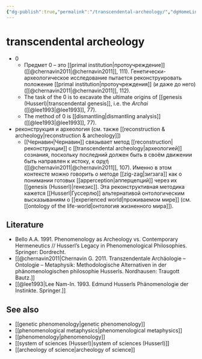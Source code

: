 ```yaml
---
{"dg-publish":true,"permalink":"/transcendental-archeology/","dgHomeLink":false,"dgPassFrontmatter":false}
---
```


# transcendental archeology
- 0
	- Предмет 0 – это [[primal institution|протоучреждение]] ([[@chernavin2011|@chernavin2011]], 111). Генетически-археологическое исследование пытается реконструировать положение [[primal institution|протоучреждения]] (и даже до него) ([[@chernavin2011|@chernavin2011]], 112).
	- The task of the 0 is to excavate the ultimate origins of [[genesis (Husserl)|transcendental genesis]], i.e. the _Archai_ ([[@lee1993|@lee1993]], 77).
	- The method of 0 is [[dismantling|dismantling analysis]] ([[@lee1993|@lee1993]], 77).
- реконструкция и археология (см. также [[reconstruction & archeology|reconstruction & archeology]])
	- [[Чернавин|Чернавин]] связывает метод [[reconstruction|реконструкции]] с [[transcendental archeology|археологией]] сознания, поскольку последний должен быть в своём движении быть направлен к истоку, к αρχή ([[@chernavin2011|@chernavin2011]], 107). Именно в этом контексте можно говорить о методе [[zig-zag|зигзага]] как о понимании готовых [[apperception|апперцепций]] через их [[genesis (Husserl)|генезис]]. Эта реконструктивная методика кажется [[Husserl|Гуссерлю]] альтернативой онтологическим высказываниям о [[experienced world|проживаемом мире]] (см. [[ontology of the life-world|онтология жизненного мира]]).


## Literature
- Bello A.A. 1991. Phenomenology as Archeology vs. Contemporary Hermeneutics // Husserl’s Legacy in Phenomenological Philosophies. Springer: Dordrecht.
- [[@chernavin2011|Chernavin G. 2011. Transzendentale Archäologie – Ontologie – Metaphysik: Methodologische Alternativen in der phänomenologischen philosophie Husserls. Nordhausen: Traugott Bautz.]]
- [[@lee1993|Lee Nam-In. 1993. Edmund Husserls Phänomenologie der Instinkte. Springer.]]

## See also
- [[genetic phenomenology|genetic phenomenology]]
- [[phenomenological metaphysics|phenomenological metaphysics]]
- [[phenomenology|phenomenology]]
- [[system of sciences (Husserl)|system of sciences (Husserl)]]
- [[archeology of science|archeology of science]]


